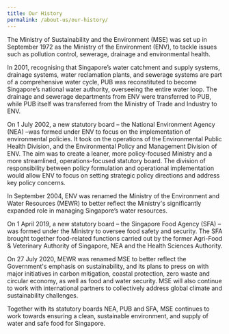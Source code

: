 ```yaml
---
title: Our History
permalink: /about-us/our-history/
---
```



The Ministry of Sustainability and the Environment (MSE) was set up in September 1972 as the Ministry of the Environment (ENV), to tackle issues such as pollution control, sewerage, drainage and environmental health.

In 2001, recognising that Singapore’s water catchment and supply systems, drainage systems, water reclamation plants, and sewerage systems are part of a comprehensive water cycle, PUB was reconstituted to become Singapore’s national water authority, overseeing the entire water loop. The drainage and sewerage departments from ENV were transferred to PUB, while PUB itself was transferred from the Ministry of Trade and Industry to ENV.

On 1 July 2002, a new statutory board – the National Environment Agency (NEA) –was formed under ENV to focus on the implementation of environmental policies. It took on the operations of the Environmental Public Health Division, and the Environmental Policy and Management Division of ENV. The aim was to create a leaner, more policy-focused Ministry and a more streamlined, operations-focused statutory board. The division of responsibility between policy formulation and operational implementation would allow ENV to focus on setting strategic policy directions and address key policy concerns.

In September 2004, ENV was renamed the Ministry of the Environment and Water Resources (MEWR) to better reflect the Ministry's significantly expanded role in managing Singapore’s water resources.

On 1 April 2019, a new statutory board – the Singapore Food Agency (SFA) – was formed under the Ministry to oversee food safety and security. The SFA brought together food-related functions carried out by the former Agri-Food & Veterinary Authority of Singapore, NEA and the Health Sciences Authority.

On 27 July 2020, MEWR was renamed MSE to better reflect the Government's emphasis on sustainability, and its plans to press on with major initiatives in carbon mitigation, coastal protection, zero waste and circular economy, as well as food and water security. MSE will also continue to work with international partners to collectively address global climate and sustainability challenges.

Together with its statutory boards NEA, PUB and SFA, MSE continues to work towards ensuring a clean, sustainable environment, and supply of water and safe food for Singapore.